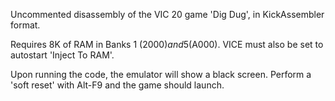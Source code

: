 Uncommented disassembly of the VIC 20 game 'Dig Dug', in KickAssembler format.

Requires 8K of RAM in Banks 1 ($2000) and 5 ($A000). VICE must also be set to autostart 'Inject To RAM'. 

Upon running the code, the emulator will show a black screen. Perform a 'soft reset' with Alt-F9 and the game should launch.


